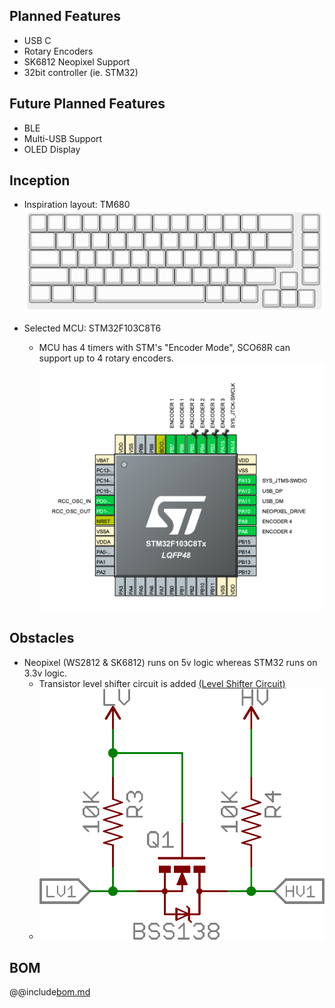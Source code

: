 
## Planned Features
- USB C
- Rotary Encoders
- SK6812 Neopixel Support
- 32bit controller (ie. STM32)

## Future Planned Features
- BLE
- Multi-USB Support
- OLED Display


## Inception
- Inspiration layout: TM680
![](/HDK/SCO68R/docs/resources/SCO68R-Layout.svg)

- Selected MCU: STM32F103C8T6
    - MCU has 4 timers with STM's "Encoder Mode", SCO68R can support up to 4 rotary encoders.
![SCO68R Pin Config](/HDK/SCO68R/docs/resources/SCO68R-pin-config.png)

## Obstacles
- Neopixel (WS2812 & SK6812) runs on 5v logic whereas STM32 runs on 3.3v logic. 
    - Transistor level shifter circuit is added [(Level Shifter Circuit)](https://learn.sparkfun.com/tutorials/bi-directional-logic-level-converter-hookup-guide/all)
    - ![](/HDK/SCO68R/docs/resources/level-shifter-circuit.png)

## BOM

@@include[bom.md](includes/my-file.md)
